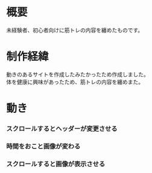 # 概要
  未経験者、初心者向けに筋トレの内容を纏めたものです。<br>

# 制作経緯
  動きのあるサイトを作成したみたかったため作成しました。<br>
  体を健康に興味があったため、筋トレの内容を纏めまた。<br>

# 動き
  ### スクロールするとヘッダーが変更させる

  ### 時間をおこと画像が変わる
  
  ### スクロールすると画像が表示させる
